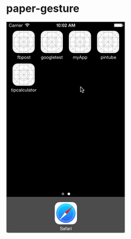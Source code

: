 paper-gesture
=============
![alt tag](https://raw.githubusercontent.com/taehoko/pintube/master/bitmap/pintube_demo.gif)
